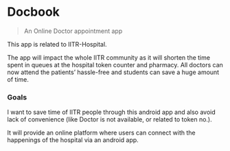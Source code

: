 # Docbook
> An Online Doctor appointment app 

This app is related to IITR-Hospital.

The app will impact the whole IITR community as it will shorten the time spent in queues at the hospital token counter and pharmacy. All doctors can now attend the patients’ hassle-free and students can save a huge amount of time. 

### Goals

I want to save time of IITR people through this android app and also avoid lack of convenience (like Doctor is not available, or related to token no.).

It will provide an online platform where users can connect with the happenings of the hospital via an android app. 	
